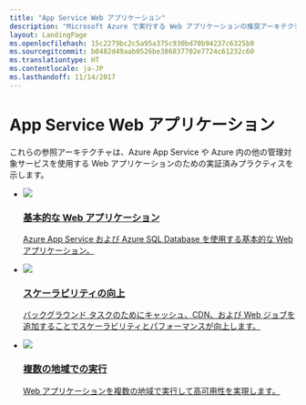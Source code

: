 ```yaml
---
title: "App Service Web アプリケーション"
description: "Microsoft Azure で実行する Web アプリケーションの推奨アーキテクチャ。"
layout: LandingPage
ms.openlocfilehash: 15c2279bc2c5a95a375c930bd70b94237c6325b0
ms.sourcegitcommit: b0482d49aab0526be386837702e7724c61232c60
ms.translationtype: HT
ms.contentlocale: ja-JP
ms.lasthandoff: 11/14/2017
---
```

# <a name="app-service-web-application"></a>App Service Web アプリケーション

これらの参照アーキテクチャは、Azure App Service や Azure 内の他の管理対象サービスを使用する Web アプリケーションのための実証済みプラクティスを示します。

<ul class="panelContent">
    <li>
        <a href="./basic-web-app.md">
            <div class="cardSize">
                <div class="cardPadding">
                    <div class="card">
                        <div class="cardImageOuter">
                            <div class="cardImage">
                            <img src="./images/basic-web-app.svg">
                            </div>
                        </div>
                        <div class="cardText">
                            <h3>基本的な Web アプリケーション</h3>
                            <p>Azure App Service および Azure SQL Database を使用する基本的な Web アプリケーション。</p>
                        </div>
                    </div>
                </div>
            </div>
        </a>
    </li>
    <li>
        <a href="./scalable-web-app.md">
            <div class="cardSize">
                <div class="cardPadding">
                    <div class="card">
                        <div class="cardImageOuter">
                            <div class="cardImage">
                            <img src="./images/scalable-web-app.svg">
                            </div>
                        </div>
                        <div class="cardText">
                            <h3>スケーラビリティの向上</h3>
                            <p>バックグラウンド タスクのためにキャッシュ、CDN、および Web ジョブを追加することでスケーラビリティとパフォーマンスが向上します。</p>
                        </div>
                    </div>
                </div>
            </div>
        </a>
    </li>
    <li>
        <a href="./multi-region.md">
            <div class="cardSize">
                <div class="cardPadding">
                    <div class="card">
                        <div class="cardImageOuter">
                            <div class="cardImage">
                            <img src="./images/multi-region-web-app.svg">
                            </div>
                        </div>
                        <div class="cardText">
                            <h3>複数の地域での実行</h3>
                            <p>Web アプリケーションを複数の地域で実行して高可用性を実現します。</p>
                        </div>
                    </div>
                </div>
            </div>
        </a>
    </li>
</ul>

